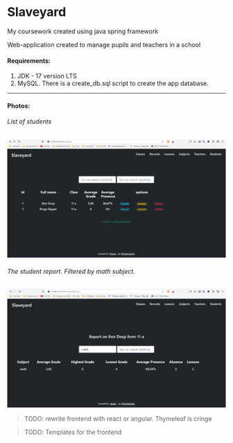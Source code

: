 # Slaveyard


My coursework created using java spring framework 

Web-application created to manage pupils and teachers in a school

#### Requirements:

1. JDK - 17 version LTS
2. MySQL. There is a create_db.sql script to create the app database.

---

#### Photos:

###### List of students
![student list](students.png)

###### The student report. Filtered by math subject.
![student list](report.png)


> TODO: rewrite frontend with react or angular. Thymeleaf is cringe 

> TODO: Templates for the frontend



